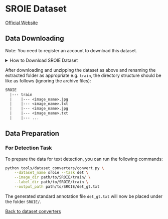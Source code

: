 # SROIE Dataset
[Official Website](https://rrc.cvc.uab.es/?ch=13)

## Data Downloading
Note: You need to register an account to download this dataset.

<details>
    <summary>How to Download SROIE Dataset</summary>

The SROIE dataset can be downloaded from [here](https://rrc.cvc.uab.es/?ch=13&com=downloads).

This dataset is divided into 3 tasks: (1) Text Localisation, (2) OCR, and (3) Key Information Extraction. For now, we consider and download the updated dataset only for Task 1.

</details>

After downloading and unzipping the dataset as above and renaming the extracted folder as appropriate e.g. `train`, the directory structure should be like as follows (ignoring the archive files):
```txt
SROIE
  |--- train
  |    |--- <image_name>.jpg
  |    |--- <image_name>.txt
  |    |--- <image_name>.jpg
  |    |--- <image_name>.txt
  |    |--- ...
```

## Data Preparation

### For Detection Task

To prepare the data for text detection, you can run the following commands:

```bash
python tools/dataset_converters/convert.py \
    --dataset_name sroie --task det \
    --image_dir path/to/SROIE/train/ \
    --label_dir path/to/SROIE/train \
    --output_path path/to/SROIE/det_gt.txt
```

The generated standard annotation file `det_gt.txt` will now be placed under the folder `SROIE/`.

[Back to dataset converters](converters.md)
